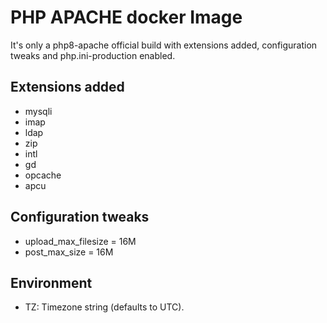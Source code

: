 # PHP APACHE docker Image
It's only a php8-apache official build with extensions added, configuration tweaks and php.ini-production enabled.
## Extensions added
 - mysqli
 - imap
 - ldap
 - zip
 - intl
 - gd
 - opcache
 - apcu
## Configuration tweaks
 - upload_max_filesize = 16M
 - post_max_size = 16M
## Environment
 - TZ: Timezone string (defaults to UTC).
